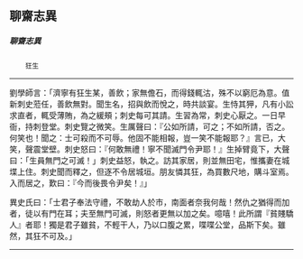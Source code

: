 

## 聊齋志異

##### 聊齋志異
　　`狂生`

* * *

劉學師言：「濟寧有狂生某，善飲；家無儋石，而得錢輒沽，殊不以窮厄為意。值新刺史蒞任，善飲無對。聞生名，招與飲而悅之，時共談宴。生恃其狎，凡有小訟求直者，輒受薄賄，為之緩頰；刺史每可其請。生習為常，刺史心厭之。一日早衙，持刺登堂。刺史覽之微笑。生厲聲曰：『公如所請，可之；不如所請，否之。何笑也！聞之：士可殺而不可辱。他固不能相報，豈一笑不能報耶？』言已，大笑，聲震堂壁。刺史怒曰：『何敢無禮！寧不聞滅門令尹耶！』生掉臂竟下，大聲曰：「生員無門之可滅！」刺史益怒，執之。訪其家居，則並無田宅，惟攜妻在城堞上住。刺史聞而釋之，但逐不令居城垣。朋友憐其狂，為買數尺地，購斗室焉。入而居之，歎曰：『今而後畏令尹矣！』」

異史氏曰：「士君子奉法守禮，不敢劫人於市，南面者奈我何哉！然仇之猶得而加者，徒以有門在耳；夫至無門可滅，則怒者更無以加之矣。噫嘻！此所謂『貧賤驕人』者耶！獨是君子雖貧，不輕干人，乃以口腹之累，喋喋公堂，品斯下矣。雖然，其狂不可及。」

* * *

